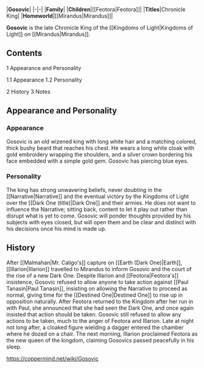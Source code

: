 |**Gosovic**|
|-|-|
|**Family**|
|**Children**|[[Feotora\|Feotora]]|
|**Titles**|Chronicle King|
|**Homeworld**|[[Mirandus\|Mirandus]]|

**Gosovic** is the late Chronicle King of the [[Kingdoms of Light\|Kingdoms of Light]] on [[Mirandus\|Mirandus]].

## Contents

1 Appearance and Personality

1.1 Appearance
1.2 Personality


2 History
3 Notes


## Appearance and Personality
### Appearance
Gosovic is an old wizened king with long white hair and a matching colored, thick bushy beard that reaches his chest. He wears a long white cloak with gold embroidery wrapping the shoulders, and a silver crown bordering his face embedded with a simple gold gem. Gosovic has piercing blue eyes.

### Personality
The king has strong unwavering beliefs, never doubting in the [[Narrative\|Narrative]] and the eventual victory by the Kingdoms of Light over the [[Dark One (title)\|Dark One]] and their armies. He does not want to influence the Narrative; sitting back, content to let it play out rather than disrupt what is yet to come. Gosovic will ponder thoughts provided by his subjects with eyes closed, but will open them and be clear and distinct with his decisions once his mind is made up.

## History
After [[Malmahan\|Mr. Caligo's]] capture on [[Earth (Dark One)\|Earth]], [[Illarion\|Illarion]] travelled to Mirandus to inform Gosovic and the court of the rise of a new Dark One. Despite Illarion and [[Feotora\|Feotora's]] insistence, Gosovic refused to allow anyone to take action against [[Paul Tanasin\|Paul Tanasin]], insisting on allowing the Narrative to proceed as normal, giving time for the [[Destined One\|Destined One]] to rise up in opposition naturally.
After Feotora returned to the Kingdom after her run in with Paul, she announced that she had seen the Dark One, and once again insisted that action should be taken. Gosovic still refused to allow any actions to be taken, much to the anger of Feotora and Illarion. Late at night not long after, a cloaked figure wielding a dagger entered the chamber where he dozed on a chair. The next morning, Illarion proclaimed Feotora as the new queen of the kingdom, claiming Gosovics passed peacefully in his sleep.



https://coppermind.net/wiki/Gosovic